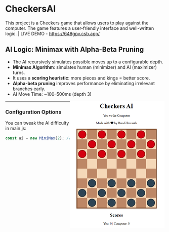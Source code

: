 # CheckersAI

This project is a Checkers game that allows users to play against the computer. The game features a user-friendly interface and well-written logic. | LIVE DEMO - https://648gpv.csb.app/

## AI Logic: Minimax with Alpha-Beta Pruning
- The AI recursively simulates possible moves up to a configurable depth.
- **Minimax Algorithm**: simulates human (minimizer) and AI (maximizer) turns.
- It uses a **scoring heuristic**: more pieces and kings = better score.
- **Alpha-beta pruning** improves performance by eliminating irrelevant branches early.
- AI Move Time: ~100–500ms (depth 3)

<img align=right height=400 width=300 src="demo.png">

---

### Configuration Options
You can tweak the AI difficulty in main.js:

``` js
const ai = new MiniMax(2); // depth: 2 = fast, 3+ = strong


